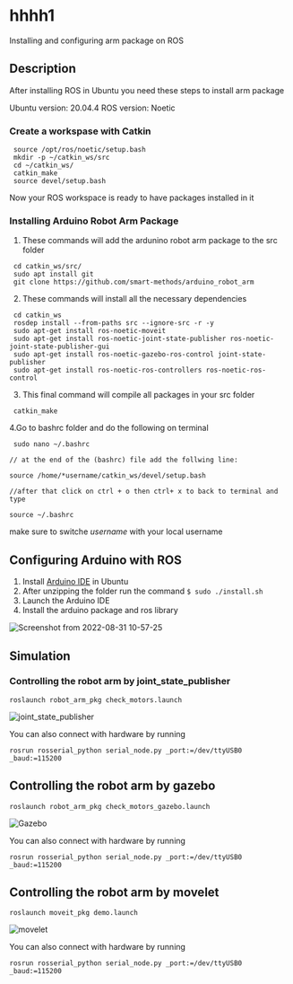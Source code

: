 # hhhh1
Installing and configuring arm package on ROS

## Description

After installing ROS in Ubuntu you need these steps to install arm package

Ubuntu version: 20.04.4
ROS version: Noetic

### Create a workspase with Catkin
```
 source /opt/ros/noetic/setup.bash
 mkdir -p ~/catkin_ws/src
 cd ~/catkin_ws/ 
 catkin_make
 source devel/setup.bash
```
Now your ROS workspace is ready to have packages installed in it


### Installing Arduino Robot Arm Package
1. These commands will add the ardunino robot arm package to the src folder
```
 cd catkin_ws/src/
 sudo apt install git
 git clone https://github.com/smart-methods/arduino_robot_arm
```


2. These commands will install all the necessary dependencies
```
 cd catkin_ws
 rosdep install --from-paths src --ignore-src -r -y
 sudo apt-get install ros-noetic-moveit
 sudo apt-get install ros-noetic-joint-state-publisher ros-noetic-joint-state-publisher-gui
 sudo apt-get install ros-noetic-gazebo-ros-control joint-state-publisher
 sudo apt-get install ros-noetic-ros-controllers ros-noetic-ros-control
```

3. This final command will compile all packages in your src folder
```
 catkin_make
```


4.Go to bashrc folder and do the following 
on terminal
```
 sudo nano ~/.bashrc

// at the end of the (bashrc) file add the follwing line:

source /home/*username/catkin_ws/devel/setup.bash

//after that click on ctrl + o then ctrl+ x to back to terminal and type 

source ~/.bashrc
```
make sure to switche *username* with your local username
 


## Configuring Arduino with ROS
1. Install [Arduino IDE](https://www.arduino.cc/en/software) in Ubuntu 
2. After unzipping the folder run the command `$ sudo ./install.sh`
3. Launch the Arduino IDE
4. Install the arduino package and ros library

![Screenshot from 2022-08-31 10-57-25](https://user-images.githubusercontent.com/90250848/187857679-bd98d01f-cfa3-4d3e-ab31-103b8a201767.png)



## Simulation
### Controlling the robot arm by joint_state_publisher
```
roslaunch robot_arm_pkg check_motors.launch
```

![joint_state_publisher](https://user-images.githubusercontent.com/90250848/187865524-914b03c4-3ffd-4130-b6bb-caf1b1647d4f.jpg)

You can also connect with hardware by running
```
rosrun rosserial_python serial_node.py _port:=/dev/ttyUSB0 _baud:=115200
```

## Controlling the robot arm by  gazebo
```
roslaunch robot_arm_pkg check_motors_gazebo.launch
```

![Gazebo](https://user-images.githubusercontent.com/90250848/187865554-4ff040f9-6758-44e2-a8cc-81f7b91d5c3a.png)

You can also connect with hardware by running
```
rosrun rosserial_python serial_node.py _port:=/dev/ttyUSB0 _baud:=115200
```


## Controlling the robot arm by movelet
```
roslaunch moveit_pkg demo.launch
```

![movelet](https://user-images.githubusercontent.com/90250848/187865613-a46b7508-8f88-4271-9ee1-3dfcbad46cd0.png)

You can also connect with hardware by running
```
rosrun rosserial_python serial_node.py _port:=/dev/ttyUSB0 _baud:=115200
```
